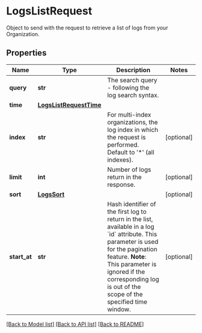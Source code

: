 # LogsListRequest

Object to send with the request to retrieve a list of logs from your Organization.
## Properties
Name | Type | Description | Notes
------------ | ------------- | ------------- | -------------
**query** | **str** | The search query - following the log search syntax. | 
**time** | [**LogsListRequestTime**](LogsListRequestTime.md) |  | 
**index** | **str** | For multi-index organizations, the log index in which the request is performed. Default to &#39;*&#39; (all indexes). | [optional] 
**limit** | **int** | Number of logs return in the response. | [optional] 
**sort** | [**LogsSort**](LogsSort.md) |  | [optional] 
**start_at** | **str** | Hash identifier of the first log to return in the list, available in a log &#x60;id&#x60; attribute. This parameter is used for the pagination feature.  **Note**: This parameter is ignored if the corresponding log is out of the scope of the specified time window. | [optional] 

[[Back to Model list]](README.md#documentation-for-models) [[Back to API list]](README.md#documentation-for-api-endpoints) [[Back to README]](README.md)


